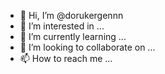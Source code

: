 - 👋 Hi, I’m @dorukergennn
- 👀 I’m interested in ...
- 🌱 I’m currently learning ...
- 💞️ I’m looking to collaborate on ...
- 📫 How to reach me ...

<!---
dorukergennn/dorukergennn is a ✨ special ✨ repository because its `README.md` (this file) appears on your GitHub profile.
You can click the Preview link to take a look at your changes.
--->
